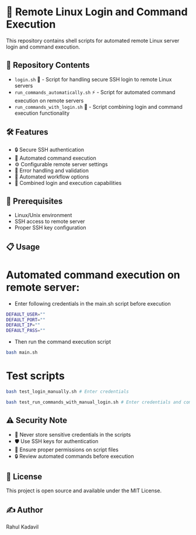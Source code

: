 # 🚀 Remote Linux Login and Command Execution

This repository contains shell scripts for automated remote Linux server login and command execution.

## 📁 Repository Contents

- `login.sh` 🔑 - Script for handling secure SSH login to remote Linux servers
- `run_commands_automatically.sh` ⚡ - Script for automated command execution on remote servers
- `run_commands_with_login.sh` 🔄 - Script combining login and command execution functionality

## 🛠️ Features

- 🔒 Secure SSH authentication
- 📝 Automated command execution
- ⚙️ Configurable remote server settings
- 🔄 Error handling and validation
- 🤖 Automated workflow options
- 🔗 Combined login and execution capabilities

## 🚦 Prerequisites

- Linux/Unix environment
- SSH access to remote server
- Proper SSH key configuration

## 📋 Usage

# Automated command execution on remote server: 
- Enter following credentials in the main.sh script before execution

```bash
DEFAULT_USER=""
DEFAULT_PORT=""
DEFAULT_IP=""
DEFAULT_PASS=""
```

- Then run the command execution script
```bash
bash main.sh
```
# Test scripts

```bash
bash test_login_manually.sh # Enter credentials
```

```bash
bash test_run_commands_with_manual_login.sh # Enter credentials and commands
```

## ⚠️ Security Note

- 🔐 Never store sensitive credentials in the scripts
- 🛡️ Use SSH keys for authentication
- 👥 Ensure proper permissions on script files
- 🔒 Review automated commands before execution

## 📝 License

This project is open source and available under the MIT License.

## ✍️ Author

Rahul Kadavil
